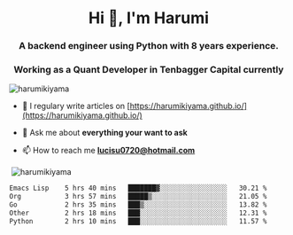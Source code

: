 <h1 align="center">Hi 👋, I'm Harumi</h1>
<h3 align="center">A backend engineer using <b>Python</b> with 8 years experience.</h3>
<h3 align="center">Working as a Quant Developer in <b>Tenbagger Capital</b> currently</h3>

<p align="left"> <img src="https://komarev.com/ghpvc/?username=harumikiyama" alt="harumikiyama" /> </p>


- 📝 I regulary write articles on [https://harumikiyama.github.io/](https://harumikiyama.github.io/)

- 💬 Ask me about **everything your want to ask**

- 📫 How to reach me **lucisu0720@hotmail.com**

<p>&nbsp;<img align="center" src="https://github-readme-stats.vercel.app/api?username=harumikiyama&show_icons=true" alt="harumikiyama" /></p>


<!--START_SECTION:waka-->

```txt
Emacs Lisp    5 hrs 40 mins   ███████▓░░░░░░░░░░░░░░░░░   30.21 %
Org           3 hrs 57 mins   █████▒░░░░░░░░░░░░░░░░░░░   21.05 %
Go            2 hrs 35 mins   ███▒░░░░░░░░░░░░░░░░░░░░░   13.82 %
Other         2 hrs 18 mins   ███░░░░░░░░░░░░░░░░░░░░░░   12.31 %
Python        2 hrs 10 mins   ███░░░░░░░░░░░░░░░░░░░░░░   11.57 %
```

<!--END_SECTION:waka-->
